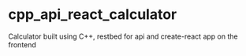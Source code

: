 # cpp_api_react_calculator
Calculator built using C++, restbed for api and create-react app on the frontend
